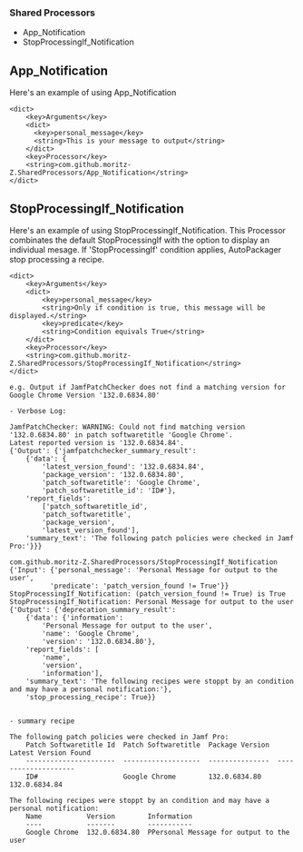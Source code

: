 ### Shared Processors

- App_Notification
- StopProcessingIf_Notification

## App_Notification

Here's an example of using App_Notification

```
<dict>
    <key>Arguments</key>
    <dict>
      <key>personal_message</key>
      <string>This is your message to output</string>
    </dict>
    <key>Processor</key>
    <string>com.github.moritz-Z.SharedProcessors/App_Notification</string>
</dict>
```

## StopProcessingIf_Notification

Here's an example of using StopProcessingIf_Notification.
This Processor combinates the default StopProcessingIf with the option to display an individual mesage.
If 'StopProcessingIf' condition applies, AutoPackager stop processing a recipe.

```
<dict>
    <key>Arguments</key>
    <dict>
        <key>personal_message</key>
        <string>Only if condition is true, this message will be displayed.</string>
        <key>predicate</key>
        <string>Condition equivals True</string>
    </dict>
    <key>Processor</key>
    <string>com.github.moritz-Z.SharedProcessors/StopProcessingIf_Notification</string>
</dict>
```


`e.g. Output if JamfPatchChecker does not find a matching version for Google Chrome Version '132.0.6834.80'`
```
- Verbose Log:

JamfPatchChecker: WARNING: Could not find matching version '132.0.6834.80' in patch softwaretitle 'Google Chrome'.
Latest reported version is '132.0.6834.84'.
{'Output': {'jamfpatchchecker_summary_result':
    {'data': {
        'latest_version_found': '132.0.6834.84',
        'package_version': '132.0.6834.80',
        'patch_softwaretitle': 'Google Chrome',
        'patch_softwaretitle_id': 'ID#'},
    'report_fields':
        ['patch_softwaretitle_id',
        'patch_softwaretitle',
        'package_version',
        'latest_version_found'],
    'summary_text': 'The following patch policies were checked in Jamf Pro:'}}}

com.github.moritz-Z.SharedProcessors/StopProcessingIf_Notification
{'Input': {'personal_message': 'Personal Message for output to the user',
          'predicate': 'patch_version_found != True'}}
StopProcessingIf_Notification: (patch_version_found != True) is True
StopProcessingIf_Notification: Personal Message for output to the user
{'Output': {'deprecation_summary_result':
    {'data': {'information':
        'Personal Message for output to the user',
        'name': 'Google Chrome',
        'version': '132.0.6834.80'},
    'report_fields': [
        'name',
        'version',
        'information'],
    'summary_text': 'The following recipes were stoppt by an condition and may have a personal notification:'},
    'stop_processing_recipe': True}}


- summary recipe

The following patch policies were checked in Jamf Pro:
    Patch Softwaretitle Id  Patch Softwaretitle  Package Version  Latest Version Found  
    ----------------------  -------------------  ---------------  --------------------  
    ID#                     Google Chrome        132.0.6834.80    132.0.6834.84         

The following recipes were stoppt by an condition and may have a personal notification:
    Name           Version        Information                                                                                                                                           
    ----           -------        -----------                                                                                                                                           
    Google Chrome  132.0.6834.80  PPersonal Message for output to the user
```
